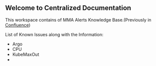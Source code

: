 ## Welcome to Centralized Documentation

This workspace contains of MMA Alerts Knowledge Base.(Previously in [Confluence](https://confluence.common.bluescape.com/confluence/display/DEVOPS/MMA+Alerts+Knowledge+Base))

List of Known Issues along with the Information:
- Argo
- CPU
- KubeMaxOut
- 
